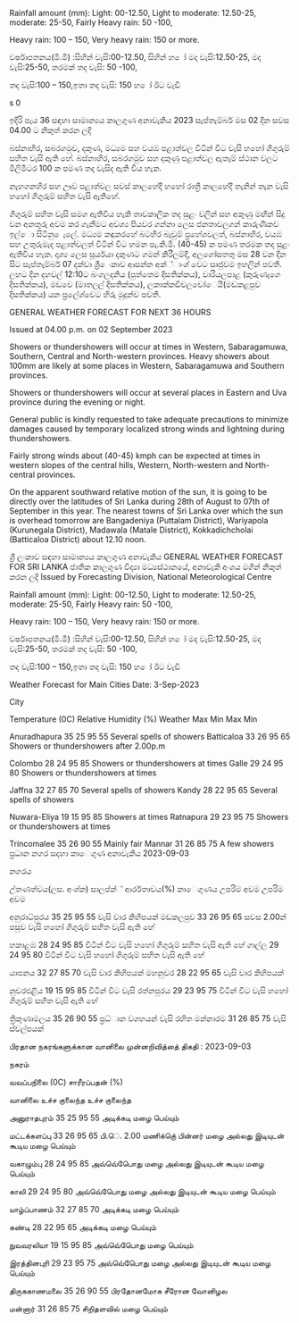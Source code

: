 Rainfall amount (mm): Light: 00-12.50, Light to moderate: 12.50-25, moderate: 25-50, Fairly Heavy rain: 50 -100,

Heavy rain: 100 – 150, Very heavy rain: 150 or more.

වර්ෂාපතනය(මි.මී) :සිහින් වැසි:00-12.50, සිහින් හ ෝ මද වැසි:12.50-25, මද වැසි:25-50, තරමක් තද වැසි: 50 -100,

තද වැසි:100 – 150,ඉතා තද වැසි: 150 හ ෝ ඊට වැඩි

s 0

ඉදිරි පැය 36 සඳහා සාමාන්‍යය කාලගුණ අනාවැකිය 2023 සැප්තැම්බර් මස 02 දින සවස 04.00 ට නිකුත් කරන ලදි

බස්නාහිර, සබරගමුව, දකුණ, මධ්‍යම සහ වයඹ පළාත්වල විටින් විට වැසි හහෝ ගිගුරුම් සහිත වැසි ඇති හේ. බස්නාහිර, සබරගමුව සහ දකුණු පළාත්වල ඇතැම් ස්ථාන වලට මිලිමීටර 100 ක පමණ තද වැසිද ඇති විය හැක.

නැහගනහිර සහ ඌව පළාත්වල සවස් කාලහේදී හහෝ රාත්‍රී කාලහේදී තැනින් තැන වැසි හහෝ ගිගුරුම් සහිත වැසි ඇතිහේ.

ගිගුරුම් සහිත වැසි සමග ඇතිවිය හැකි තාවකාලික තද සුළං වලින් සහ අකුණු මඟින් සිදු වන අනතුරු අවම කර ගැනීමට අවශ්‍ය පියවර ගන්නා ලෙස ජනතාවලගන් කාරුණිකව ඉල්ො සිටිනු ෙැලේ. මධ්‍යම කඳුකරහේ බටහිර බෑවුම් ප්‍රහේශවලත්, බස්නාහිර, වයඹ සහ උතුරුමැද පළාත්වලත් විටින් විට හමන පැ.කි.මී. (40-45) ක පමණ තරමක තද සුළං ඇතිවිය හැක. දෘශ්‍ය ලෙස සූර්යයා දකුණට ගමන් කිරීලම්දී, අලගෝසතතු මස 28 වන දින සිට සැප්තැම්බර් 07 දක්වා ශ්‍රී ෙංකාව ආසන්න අක්්ාංශ්‍ වෙට සෘජුවම ඉහලින් පවතී. ලහට දින දහවල් 12:10ට බංගලදනිය (පුත්තෙම දිසතික්කය), වාරියලපාළ (කුරුණෑගෙ දිසතික්කය), මඩවෙ (මාතලල් දිසතික්කය), ලකාක්කඩිචලචෝෙයි(මඩකළපුව දිසතික්කය) යන ප්‍රලේශ්‍වෙට හිරු මුදුන්ව පවතී.

GENERAL WEATHER FORECAST FOR NEXT 36 HOURS

Issued at 04.00 p.m. on 02 September 2023

Showers or thundershowers will occur at times in Western, Sabaragamuwa, Southern, Central and North-western provinces. Heavy showers about 100mm are likely at some places in Western, Sabaragamuwa and Southern provinces.

Showers or thundershowers will occur at several places in Eastern and Uva province during the evening or night.

General public is kindly requested to take adequate precautions to minimize damages caused by temporary localized strong winds and lightning during thundershowers.

Fairly strong winds about (40-45) kmph can be expected at times in western slopes of the central hills, Western, North-western and North-central provinces.

On the apparent southward relative motion of the sun, it is going to be directly over the latitudes of Sri Lanka during 28th of August to 07th of September in this year. The nearest towns of Sri Lanka over which the sun is overhead tomorrow are Bangadeniya (Puttalam District), Wariyapola (Kurunegala District), Madawala (Matale District), Kokkadichcholai (Batticaloa District) about 12.10 noon.

ශ්‍රී ලංකාව සඳහා සාමාන්‍යය කාලගුණ අනාවැකිය GENERAL WEATHER FORECAST FOR SRI LANKA ජාතික කාලගුණ විද්‍යා මධ්‍යස්ථානයේ, අනාවැකි අංශය මගින් නිකුත් කරන ලදි Issued by Forecasting Division, National Meteorological Centre

Rainfall amount (mm): Light: 00-12.50, Light to moderate: 12.50-25, moderate: 25-50, Fairly Heavy rain: 50 -100,

Heavy rain: 100 – 150, Very heavy rain: 150 or more.

වර්ෂාපතනය(මි.මී) :සිහින් වැසි:00-12.50, සිහින් හ ෝ මද වැසි:12.50-25, මද වැසි:25-50, තරමක් තද වැසි: 50 -100,

තද වැසි:100 – 150,ඉතා තද වැසි: 150 හ ෝ ඊට වැඩි

Weather Forecast for Main Cities Date: 3-Sep-2023

City

Temperature (0C) Relative Humidity (%) Weather Max Min Max Min

Anuradhapura 35 25 95 55 Several spells of showers Batticaloa 33 26 95 65 Showers or thundershowers after 2.00p.m

Colombo 28 24 95 85 Showers or thundershowers at times Galle 29 24 95 80 Showers or thundershowers at times

Jaffna 32 27 85 70 Several spells of showers Kandy 28 22 95 65 Several spells of showers

Nuwara-Eliya 19 15 95 85 Showers at times Ratnapura 29 23 95 75 Showers or thundershowers at times

Trincomalee 35 26 90 55 Mainly fair Mannar 31 26 85 75 A few showers ප්‍රධාන නගර සදහා කාෙගුණ අනාවැකිය 2023-09-03

නගරය

උ්තණත්වය(ලස. අංශ්‍ක) සාලප්ක්් ආර්රතාවය(%) කාෙගුණය උපරිම අවම උපරිම අවම

අනුරාධ්‍පුරය 35 25 95 55 වැසි වාර කිහිපයක් මඩකලපුව 33 26 95 65 සවස 2.00න් පසුව වැසි හහෝ ගිගුරුම් සහිත වැසි ඇති හේ

හකාළඹ 28 24 95 85 විටින් විට වැසි හහෝ ගිගුරුම් සහිත වැසි ඇති හේ ගාල්ල 29 24 95 80 විටින් විට වැසි හහෝ ගිගුරුම් සහිත වැසි ඇති හේ

යාපනය 32 27 85 70 වැසි වාර කිහිපයක් මහනුවර 28 22 95 65 වැසි වාර කිහිපයක්

නුවරඑළිය 19 15 95 85 විටින් විට වැසි රත්නපුරය 29 23 95 75 විටින් විට වැසි හහෝ ගිගුරුම් සහිත වැසි ඇති හේ

ත්‍රිකුණාමලය 35 26 90 55 ප්‍රධ්‍ාන වශහයන් වැසි රහිත මන්නාරම 31 26 85 75 වැසි ස්වල්පයක්

பிரதான நகரங்களுக்கான வானிலை முன்னறிவித்தை் திகதி : 2023-09-03

நகரம்

வவப்பநிலை (0C) சாரீரப்பதன் (%)

வானிலை உச்ச குலைந்த உச்ச குலைந்த

அனுராதபுரம் 35 25 95 55 அடிக்கடி மழை பெய்யும்

மட்டக்களப்பு 33 26 95 65 பி.ெ. 2.00 மணிக்குெ் பின்னர் மழை அல்லது இடியுடன் கூடிய மழை பெய்யும்

வகாழும்பு 28 24 95 85 அவ்வெ்பெோது மழை அல்லது இடியுடன் கூடிய மழை பெய்யும்

காலி 29 24 95 80 அவ்வெ்பெோது மழை அல்லது இடியுடன் கூடிய மழை பெய்யும்

யாழ்ப்பாணம் 32 27 85 70 அடிக்கடி மழை பெய்யும்

கண்டி 28 22 95 65 அடிக்கடி மழை பெய்யும்

நுவவரலியா 19 15 95 85 அவ்வெ்பெோது மழை பெய்யும்

இரத்தினபுரி 29 23 95 75 அவ்வெ்பெோது மழை அல்லது இடியுடன் கூடிய மழை பெய்யும்

திருககாணமலை 35 26 90 55 பிரதோனமோக சீரோன வோனிழல

மன்னார் 31 26 85 75 சிறிதளவில் மழை பெய்யும்